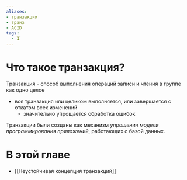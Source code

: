 ```yaml
---
aliases:
- транзакции
- транз
- ACID
tags:
  - ⏳
---
```

# Что такое транзакция?
Транзакция - способ выполнения операций записи и чтения в группе как одно целое
- вся транзакция или целиком выполняется, или завершается с откатом всех изменений
	- значительно упрощается обработка ошибок

Транзакции были созданы как механизм *упрощения модели программирования приложений*, работающих с базой данных.
# В этой главе
- [[Неустойчивая концепция транзакций]]